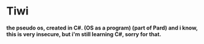 # Tiwi
**the pseudo os, created in C#. (OS as a program) (part of Pard) and i know, this is very insecure, but i'm still learning C#, sorry for that.**
